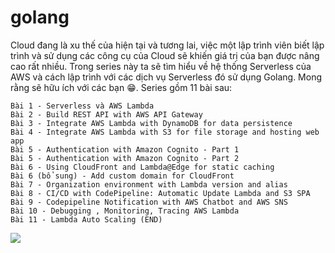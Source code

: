 # golang
Cloud đang là xu thế của hiện tại và tương lai, việc một lập trình viên biết lập trình và sử dụng các công cụ của Cloud sẽ khiến giá trị của bạn được nâng cao rất nhiều. Trong series này ta sẽ tìm hiểu về hệ thống Serverless của AWS và cách lập trình với các dịch vụ Serverless đó sử dụng Golang. Mong rằng sẽ hữu ích với các bạn 😁. Series gồm 11 bài sau:

```
Bài 1 - Serverless và AWS Lambda
Bài 2 - Build REST API with AWS API Gateway
Bài 3 - Integrate AWS Lambda with DynamoDB for data persistence
Bài 4 - Integrate AWS Lambda with S3 for file storage and hosting web app
Bài 5 - Authentication with Amazon Cognito - Part 1
Bài 5 - Authentication with Amazon Cognito - Part 2
Bài 6 - Using CloudFront and Lambda@Edge for static caching
Bài 6 (bổ sung) - Add custom domain for CloudFront
Bài 7 - Organization environment with Lambda version and alias
Bài 8 - CI/CD with CodePipeline: Automatic Update Lambda and S3 SPA
Bài 9 - Codepipeline Notification with AWS Chatbot and AWS SNS
Bài 10 - Debugging , Monitoring, Tracing AWS Lambda
Bài 11 - Lambda Auto Scaling (END)
```

<img src=https://i.imgur.com/XIeQo9K.png>
